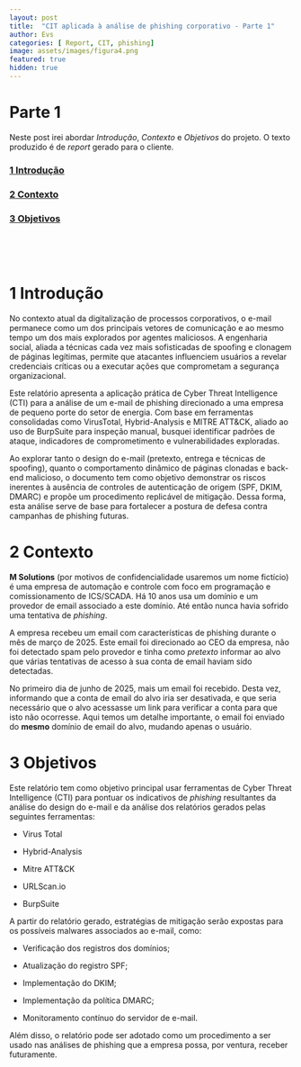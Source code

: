 ```yaml
---
layout: post
title:  "CIT aplicada à análise de phishing corporativo - Parte 1"
author: Evs
categories: [ Report, CIT, phishing]
image: assets/images/figura4.png
featured: true
hidden: true
---
```


# Parte 1

Neste post irei abordar *Introdução*, *Contexto* e *Objetivos* do projeto. O texto produzido é de *report* gerado para o cliente.

### [1 Introdução](#1-introdução)
### [2 Contexto](#2-contexto)
### [3 Objetivos](#3-objetivos)

<br>
<br>
<br>

# 1 Introdução

No contexto atual da digitalização de processos corporativos, o e-mail permanece como um dos principais vetores de comunicação e ao mesmo tempo um dos mais explorados por agentes maliciosos. A engenharia social, aliada a técnicas cada vez mais sofisticadas de spoofing e clonagem de páginas legítimas, permite que atacantes influenciem usuários a revelar credenciais críticas ou a executar ações que comprometam a segurança organizacional.

Este relatório apresenta a aplicação prática de Cyber Threat
Intelligence (CTI) para a análise de um e-mail de phishing direcionado a uma empresa de pequeno porte do setor de energia. Com base em ferramentas consolidadas como VirusTotal, Hybrid-Analysis e MITRE ATT&CK, aliado ao uso de BurpSuite para inspeção manual, busquei identificar padrões de ataque, indicadores de comprometimento e vulnerabilidades exploradas.

Ao explorar tanto o design do e-mail (pretexto, entrega e técnicas de spoofing), quanto o comportamento dinâmico de páginas clonadas e back-end malicioso, o documento tem como objetivo demonstrar os riscos inerentes à ausência de controles de autenticação de origem (SPF, DKIM, DMARC) e propõe um procedimento replicável de mitigação. Dessa forma, esta análise serve de base para fortalecer a postura de defesa contra campanhas de phishing futuras.

# 2 Contexto

**M Solutions** (por motivos de confidencialidade usaremos um nome
fictício) é uma empresa de automação e controle com foco em
programação e comissionamento de ICS/SCADA. Há 10 anos usa um domínio e um provedor de email associado a este domínio. Até então nunca havia sofrido uma tentativa de *phishing*.

A empresa recebeu um email com características de phishing durante o mês de março de 2025. Este email foi direcionado ao CEO da empresa, não foi detectado spam pelo provedor e tinha como *pretexto* informar ao alvo que várias tentativas de acesso à sua conta de email haviam sido detectadas.

No primeiro dia de junho de 2025, mais um email foi recebido. Desta vez, informando que a conta de email do alvo iria ser desativada, e que seria necessário que o alvo acessasse um link para verificar a conta para que isto não ocorresse. Aqui temos um detalhe importante, o email foi enviado do **mesmo** domínio de email do alvo, mudando apenas o usuário.

# 3 Objetivos

Este relatório tem como objetivo principal usar ferramentas de Cyber Threat Intelligence (CTI) para pontuar os indicativos
de *phishing* resultantes da análise do design do e-mail e da análise dos relatórios gerados pelas seguintes ferramentas:

- Virus Total

- Hybrid-Analysis

- Mitre ATT&CK

- URLScan.io

- BurpSuite

A partir do relatório gerado, estratégias de mitigação serão expostas para os possíveis malwares associados ao e-mail, como:

- Verificação dos registros dos domínios;

- Atualização do registro SPF;

- Implementação do DKIM;

- Implementação da política DMARC;

- Monitoramento contínuo do servidor de e-mail.

Além disso, o relatório pode ser adotado como um procedimento a ser usado nas análises de phishing que a empresa possa, por ventura, receber futuramente.

